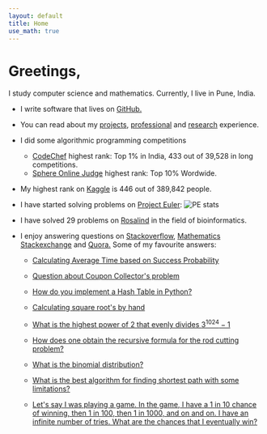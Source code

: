 ```yaml
---
layout: default
title: Home
use_math: true
---
```


# Greetings,

I study computer science and mathematics. Currently, I live in Pune, India.

* I write software that lives on [GitHub.](https://github.com/adijo) 

* You can read about my [projects](http://adijo.github.io/projects/), [professional](http://adijo.github.io/professional/) and [research](http://adijo.github.io/research/) experience.

* I did some algorithmic programming competitions
  * [CodeChef](https://www.codechef.com/users/adijo) highest rank: Top 1% in India, 433 out of 39,528 in long competitions.
  * [Sphere Online Judge](http://www.spoj.com/users/adijo/) highest rank: Top 10% Wordwide.

* My highest rank on [Kaggle](https://www.kaggle.com/adityanjoshi) is 446 out of 389,842 people. 
* I have started solving problems on [Project Euler](https://projecteuler.net/): ![PE stats](https://projecteuler.net/profile/rosetta.png "")
  
* I have solved 29 problems on [Rosalind](http://rosalind.info/users/adijo/) in the field of bioinformatics.

* I enjoy answering questions on [Stackoverflow](http://stackoverflow.com/users/3375198/adijo), [Mathematics Stackexchange](http://math.stackexchange.com/users/113573/adijo) and [Quora.](https://www.quora.com/Aditya-N-Joshi) Some of my favourite answers:

  
  * [Calculating Average Time based on Success Probability](http://math.stackexchange.com/a/787923/113573)


  * [Question about Coupon Collector's problem](http://qr.ae/RgO7tL)

  * [How do you implement a Hash Table in Python?](http://qr.ae/RgO7vw)

  * [Calculating square root's by hand](http://qr.ae/RgO7rg)

  * [What is the highest power of 2 that evenly divides $3^{1024} - 1$](http://qr.ae/RgO7yp)

  * [How does one obtain the recursive formula for the rod cutting problem?](http://qr.ae/RgO7y5)

  * [What is the binomial distribution?](http://qr.ae/RgO7ob)

  * [What is the best algorithm for finding shortest path with some limitations?](http://qr.ae/RgO75P)

  * [Let's say I was playing a game. In the game, I have a 1 in 10 chance of winning, then 1 in 100, then 1 in 1000, and on and on. I have an infinite number of tries. What are the chances that I eventually win?](http://qr.ae/RgO7w4)

